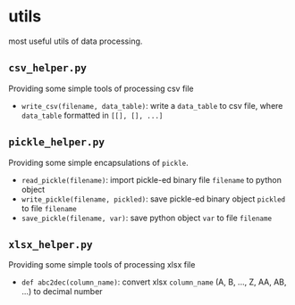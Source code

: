 # utils

most useful utils of data processing.

## `csv_helper.py`

Providing some simple tools of processing csv file

* `write_csv(filename, data_table)`: write a `data_table` to csv file, where `data_table` formatted in `[[], [], ...]`

## `pickle_helper.py`

Providing some simple encapsulations of `pickle`.

* `read_pickle(filename)`: import pickle-ed binary file `filename` to python object
* `write_pickle(filename, pickled)`: save pickle-ed binary object `pickled` to file `filename`
* `save_pickle(filename, var)`: save python object `var` to file `filename`

## `xlsx_helper.py`

Providing some simple tools of processing xlsx file

* `def abc2dec(column_name)`: convert xlsx `column_name` (A, B, ..., Z, AA, AB, ...) to decimal number
